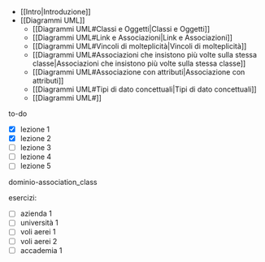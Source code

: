 - [[Intro|Introduzione]]
- [[Diagrammi UML]]
	- [[Diagrammi UML#Classi e Oggetti|Classi e Oggetti]]
	- [[Diagrammi UML#Link e Associazioni|Link e Associazioni]]
	- [[Diagrammi UML#Vincoli di molteplicità|Vincoli di molteplicità]]
	- [[Diagrammi UML#Associazioni che insistono più volte sulla stessa classe|Associazioni che insistono più volte sulla stessa classe]]
	- [[Diagrammi UML#Associazione con attributi|Associazione con attributi]]
	- [[Diagrammi UML#Tipi di dato concettuali|Tipi di dato concettuali]]
	- [[Diagrammi UML#]]



to-do
- [x] lezione 1
- [x] lezione 2
- [ ] lezione 3 
- [ ] lezione 4
- [ ] lezione 5

dominio-association_class

esercizi:
- [ ] azienda 1
- [ ] università 1
- [ ] voli aerei 1
- [ ] voli aerei 2
- [ ] accademia 1